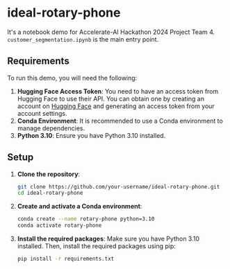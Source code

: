 # ideal-rotary-phone

It's a notebook demo for Accelerate-AI Hackathon 2024 Project Team 4.
`customer_segmentation.ipynb` is the main entry point.

## Requirements

To run this demo, you will need the following:

1. **Hugging Face Access Token**: You need to have an access token from Hugging Face to use their API. You can obtain one by creating an account on [Hugging Face](https://huggingface.co/) and generating an access token from your account settings.
2. **Conda Environment**: It is recommended to use a Conda environment to manage dependencies.
3. **Python 3.10**: Ensure you have Python 3.10 installed.

## Setup

1. **Clone the repository**:
   ```bash
   git clone https://github.com/your-username/ideal-rotary-phone.git
   cd ideal-rotary-phone

2. **Create and activate a Conda environment**:
   ```bash
   conda create --name rotary-phone python=3.10
   conda activate rotary-phone

3. **Install the required packages**:
   Make sure you have Python 3.10 installed. Then, install the required packages using pip:
   ```bash
   pip install -r requirements.txt
   
